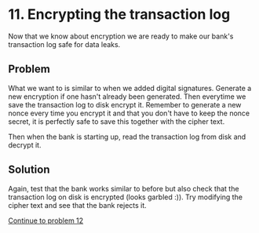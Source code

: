 # 11. Encrypting the transaction log

Now that we know about encryption we are ready to make our bank's transaction log safe for data leaks.

## Problem

What we want to is similar to when we added digital signatures. Generate a new encryption if one hasn't already been generated. Then everytime we save the transaction log to disk encrypt it. Remember to generate a new nonce every time you encrypt it and that you don't have to keep the nonce secret, it is perfectly safe to save this together with the cipher text.

Then when the bank is starting up, read the transaction log from disk and decrypt it.

## Solution

Again, test that the bank works similar to before but also check that the transaction log on disk is encrypted (looks garbled :)). Try modifying the cipher text and see that the bank rejects it.

[Continue to problem 12](12.md)
